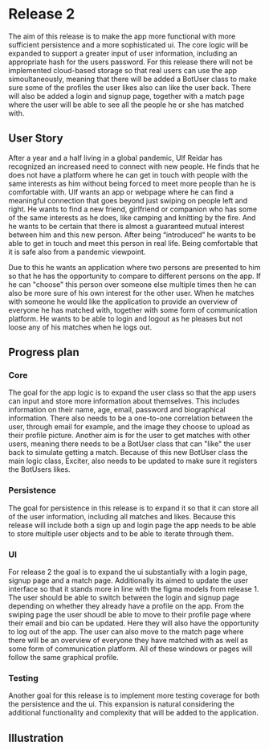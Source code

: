 # Release 2
The aim of this release is to make the app more functional with more sufficient persistence and a more sophisticated ui. The core logic will be expanded to support a greater input of user information, including an appropriate hash for the users password. For this release there will not be implemented cloud-based storage so that real users can use the app simoultaneously, meaning that there will be added a BotUser class to make sure some of the profiles the user likes also can like the user back. There will also be added a login and signup page, together with a match page where the user will be able to see all the people he or she has matched with. 

## User Story
After a year and a half living in a global pandemic, Ulf Reidar has recognized an increased need to connect with new people. He finds that he does not have a platform where he can get in touch with people with the same interests as him without being forced to meet more people than he is comfortable with. Ulf wants an app or webpage where he can find a meaningful connection that goes beyond just swiping on people left and right. He wants to find a new friend, girlfriend or companion who has some of the same interests as he does, like camping and knitting by the fire. And he wants to be certain that there is almost a guaranteed mutual interest between him and this new person. After being “introduced” he wants to be able to get in touch and meet this person in real life. Being comfortable that it is safe also from a pandemic viewpoint.

Due to this he wants an application where two persons are presented to him so that he has the opportunity to compare to different persons on the app. If he can "choose" this person over someone else multiple times then he can also be more sure of his own interest for the other user. When he matches with someone he would like the application to provide an overview of everyone he has matched with, together with some form of communication platform. He wants to be able to login and logout as he pleases but not loose any of his matches when he logs out. 

## Progress plan
### Core
The goal for the app logic is to expand the user class so that the app users can input and store more information about themselves. This includes information on their name, age, email, password and biographical information. There also needs to be a one-to-one correlation between the user, through email for example, and the image they choose to upload as their profile picture. Another aim is for the user to get matches with other users, meaning there needs to be a BotUser class that can "like" the user back to simulate getting a match. Because of this new BotUser class the main logic class, Exciter, also needs to be updated to make sure it registers the BotUsers likes.

### Persistence
The goal for persistence in this release is to expand it so that it can store all of the user information, including all matches and likes. Because this release will include both a sign up and login page the app needs to be able to store multiple user objects and to be able to iterate through them.

### UI
For release 2 the goal is to expand the ui substantially with a login page, signup page and a match page. Additionally its aimed to update the user interface so that it stands more in line with the figma models from release 1. The user should be able to switch between the login and signup page depending on whether they already have a profile on the app. From the swiping page the user shoudl be able to move to their profile page where their email and bio can be updated. Here they will also have the opportunity to log out of the app. The user can also move to the match page where there will be an overview of everyone they have matched with as well as some form of communication platform. All of these windows or pages will follow the same graphical profile.

### Testing 
Another goal for this release is to implement more testing coverage for both the persistence and the ui. This expansion is natural considering the additional functionality and complexity that will be added to the application. 

## Illustration

